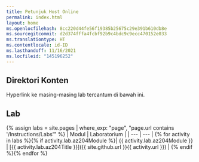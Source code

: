 ```yaml
---
title: Petunjuk Host Online
permalink: index.html
layout: home
ms.openlocfilehash: 8cc220d44fe56f19385b25675c29e391b610db8e
ms.sourcegitcommit: d2d374fffa4fcbf92b9c4bdc9c9ecc470152e033
ms.translationtype: HT
ms.contentlocale: id-ID
ms.lasthandoff: 11/16/2021
ms.locfileid: "145196252"
---
```

## <a name="content-directory"></a>Direktori Konten

Hyperlink ke masing-masing lab tercantum di bawah ini.

## <a name="labs"></a>Lab

{% assign labs = site.pages | where_exp: "page", "page.url contains '/Instructions/Labs'" %}
| Modul | Laboratorium |
| --- | --- |
{% for activity in labs  %}{% if activity.lab.az204Module %}| {{ activity.lab.az204Module }} | [{{ activity.lab.az204Title }}]({{ site.github.url }}{{ activity.url }}) |
{% endif %}{% endfor %}
